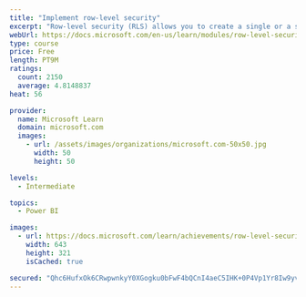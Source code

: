 ```yaml
---
title: "Implement row-level security"
excerpt: "Row-level security (RLS) allows you to create a single or a set of reports that targets data for a specific user. In this module, you will learn how to implement RLS by using either a static or dynamic method and how Microsoft Power BI simplifies testing RLS in Power BI Desktop and Power BI service."
webUrl: https://docs.microsoft.com/en-us/learn/modules/row-level-security-power-bi/
type: course
price: Free
length: PT9M
ratings:
  count: 2150
  average: 4.8148837
heat: 56

provider:
  name: Microsoft Learn
  domain: microsoft.com
  images:
    - url: /assets/images/organizations/microsoft.com-50x50.jpg
      width: 50
      height: 50

levels:
  - Intermediate

topics:
  - Power BI

images:
  - url: https://docs.microsoft.com/learn/achievements/row-level-security-power-bi-social.png
    width: 643
    height: 321
    isCached: true

secured: "Qhc6HufxOk6CRwpwnkyY0XGogku0bFwF4bQCnI4aeC5IHK+0P4Vp1Yr8Iw9yv2yykcFOZk8YY23AumppVa0KwO0oPS3JXoasR2jqsRrg3FnUYCTMV8PUpxuo5LtNUv6sjUCIvc1yG0UknOs6eJbbpbcY8YmeWiWKgUaRS7zzwJhe0XedHy9Cu7vQPsoIbspeqDqQN025NhioJQeXi/oPre0mVIq++Bvg9lvxQ7wNVumBMPsQ+dtAtT1O+q/MvJIH++0vUIr2DhvoMsTIgxVvaXpno63/913VQCAnxzaWDm8oSHB2ojOHMBFuVqn7ceIc9gG40yWY1ZZ2pxA8bCjQVNmPSRTGwIvpTeiwma7OOvZzF1d7c89177Jf+B/7m3inE1q5mjToCqT6glTjdwX7KkG+0a7fYKdHLqj+sclxels=;8+jfI0NeU7q2O290vwAm9A=="
---
```


